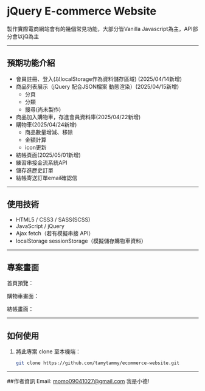 # jQuery E-commerce Website

製作實際電商網站會有的幾個常見功能，大部分皆Vanilla Javascript為主，API部分會以jQ為主

---

## 預期功能介紹

- 會員註冊、登入(以localStorage作為資料儲存區域) (2025/04/14新增)
- 商品列表展示（jQuery 配合JSON檔案 動態渲染）(2025/04/15新增)
  - 分頁 
  - 分類 
  - 搜尋(尚未製作)
- 商品加入購物車，存進會員資料庫(2025/04/22新增)
- 購物車(2025/04/24新增)
  - 商品數量增減、移除
  - 金額計算
  - icon更新
- 結帳頁面(2025/05/01新增)
 - 練習串接金流系統API
 - 儲存進歷史訂單
 - 結帳寄送訂單email確認信
---

## 使用技術

- HTML5 / CSS3 / SASS(SCSS)
- JavaScript / jQuery
- Ajax fetch（若有模擬串接 API）
- localStorage sessionStorage（模擬儲存購物車資料）

---

## 專案畫面

首頁預覽：

<!-- ![首頁畫面](./images/screenshot-home.png) -->

購物車畫面：

<!-- ![購物車畫面](./images/screenshot-cart.png) -->

結帳畫面：

<!-- ![購物車畫面](./images/screenshot-cart.png) -->


---

## 如何使用

1. 將此專案 clone 至本機端：
   ```bash
   git clone https://github.com/tamytammy/ecommerce-website.git

---

##作者資訊
Email: momo09041027@gmail.com
我是小德!